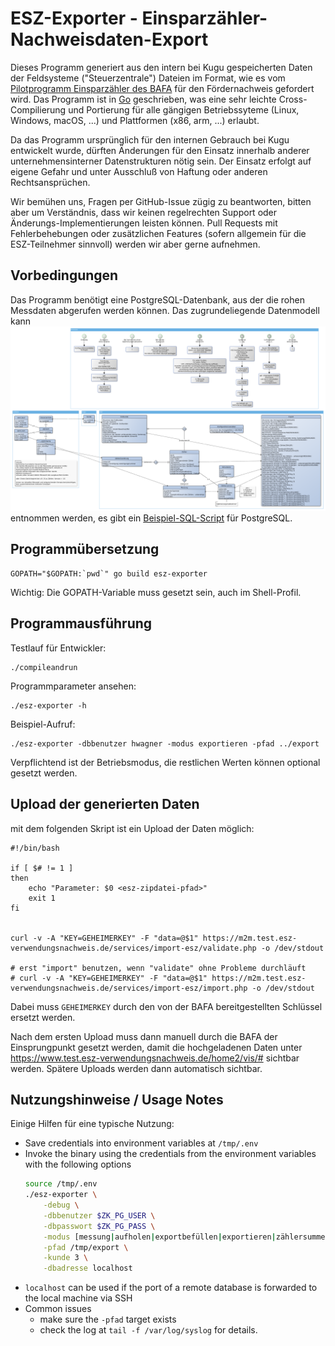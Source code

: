 # ESZ-Exporter - Einsparzähler-Nachweisdaten-Export

Dieses Programm generiert aus den intern bei Kugu gespeicherten Daten der Feldsysteme ("Steuerzentrale") Dateien im Format, wie es vom [Pilotprogramm Einsparzähler des BAFA](http://www.bafa.de/DE/Energie/Energieeffizienz/Einsparzaehler/einsparzaehler_node.html) für den Fördernachweis gefordert wird. Das Programm ist in [Go](https://golang.org/) geschrieben, was eine sehr leichte Cross-Compilierung und Portierung für alle gängigen Betriebssyteme (Linux, Windows, macOS, ...) und Plattformen (x86, arm, ...) erlaubt.

Da das Programm ursprünglich für den internen Gebrauch bei Kugu entwickelt wurde, dürften Änderungen für den Einsatz innerhalb anderer unternehmensinterner Datenstrukturen nötig sein. Der Einsatz erfolgt auf eigene Gefahr und unter Ausschluß von Haftung oder anderen Rechtsansprüchen.

Wir bemühen uns, Fragen per GitHub-Issue zügig zu beantworten, bitten aber um Verständnis, dass wir keinen regelrechten Support oder Änderungs-Implementierungen leisten können. Pull Requests mit Fehlerbehebungen oder zusätzlichen Features (sofern allgemein für die ESZ-Teilnehmer sinnvoll) werden wir aber gerne aufnehmen.

## Vorbedingungen

Das Programm benötigt eine PostgreSQL-Datenbank, aus der die rohen Messdaten abgerufen werden können. Das zugrundeliegende Datenmodell kann ![diesem Bild](doc/Datenmodell.png) entnommen werden, es gibt ein [Beispiel-SQL-Script](doc/postgresql-datenstruktur.sql) für PostgreSQL.

## Programmübersetzung

```
GOPATH="$GOPATH:`pwd`" go build esz-exporter
```

Wichtig: Die GOPATH-Variable muss gesetzt sein, auch im Shell-Profil.


## Programmausführung

Testlauf für Entwickler:

```
./compileandrun
```

Programmparameter ansehen:

```
./esz-exporter -h
```

Beispiel-Aufruf:
```
./esz-exporter -dbbenutzer hwagner -modus exportieren -pfad ../export
```

Verpflichtend ist der Betriebsmodus, die restlichen Werten können optional gesetzt werden.

## Upload der generierten Daten

mit dem folgenden Skript ist ein Upload der Daten möglich:

```
#!/bin/bash

if [ $# != 1 ]
then
	echo "Parameter: $0 <esz-zipdatei-pfad>"
	exit 1
fi


curl -v -A "KEY=GEHEIMERKEY" -F "data=@$1" https://m2m.test.esz-verwendungsnachweis.de/services/import-esz/validate.php -o /dev/stdout

# erst "import" benutzen, wenn "validate" ohne Probleme durchläuft
# curl -v -A "KEY=GEHEIMERKEY" -F "data=@$1" https://m2m.test.esz-verwendungsnachweis.de/services/import-esz/import.php -o /dev/stdout
```

Dabei muss `GEHEIMERKEY` durch den von der BAFA bereitgestellten Schlüssel ersetzt werden.

Nach dem ersten Upload muss dann manuell durch die BAFA der Einsprungpunkt gesetzt werden, damit die hochgeladenen Daten unter https://www.test.esz-verwendungsnachweis.de/home2/vis/# sichtbar werden. Spätere Uploads werden dann automatisch sichtbar.

## Nutzungshinweise / Usage Notes

Einige Hilfen für eine typische Nutzung:

* Save credentials into environment variables at `/tmp/.env`
* Invoke the binary using the credentials from the environment variables with the following options  
  ```sh
  source /tmp/.env
  ./esz-exporter \
      -debug \
      -dbbenutzer $ZK_PG_USER \
      -dbpasswort $ZK_PG_PASS \
      -modus [messung|aufholen|exportbefüllen|exportieren|zählersumme] \
      -pfad /tmp/export \
      -kunde 3 \
      -dbadresse localhost
  ```
* `localhost` can be used if the port of a remote database is forwarded to the local machine via SSH
* Common issues
	+ make sure the `-pfad` target exists
	+ check the log at `tail -f /var/log/syslog` for details.
